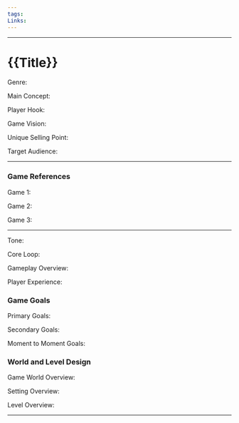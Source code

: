 ```yaml
---
tags:
Links:
---
```

---
# {{Title}}

Genre:

Main Concept:

Player Hook:

Game Vision:

Unique Selling Point:

Target Audience:

---
### Game References

Game 1:

Game 2:

Game 3:

---

Tone:

Core Loop:

Gameplay Overview:

Player Experience:

### Game Goals

Primary Goals:

Secondary Goals:

Moment to Moment Goals:

### World and Level Design

Game World Overview:

Setting Overview:

Level Overview:

---


